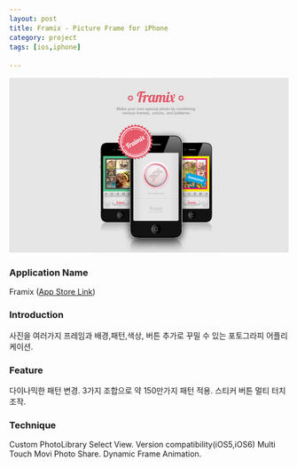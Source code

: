 ```yaml
---
layout: post
title: Framix - Picture Frame for iPhone
category: project
tags: [ios,iphone]

---
```

![Framix](/images/project/framix_01.png)

### Application Name

Framix ([App Store Link](https://itunes.apple.com/us/app/framix-pro-pic-frame-for-iphone/id569943725?mt=8))


### Introduction

사진을 여러가지 프레임과 배경,패턴,색상, 버튼 추가로 꾸밀 수 있는 포토그라피 어플리케이션.


### Feature

다이나믹한 패턴 변경.
3가지 조합으로 약 150만가지 패턴 적용. 
스티커 버튼 멀티 터치 조작.


### Technique
Custom PhotoLibrary Select View.
Version compatibility(iOS5,iOS6)
Multi Touch Movi
Photo Share.
Dynamic Frame Animation.


